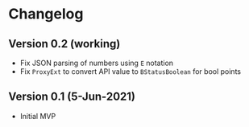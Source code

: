 # Changelog

## Version 0.2 (working)
* Fix JSON parsing of numbers using `E` notation
* Fix `ProxyExt` to convert API value to `BStatusBoolean` for bool points

## Version 0.1 (5-Jun-2021)
* Initial MVP